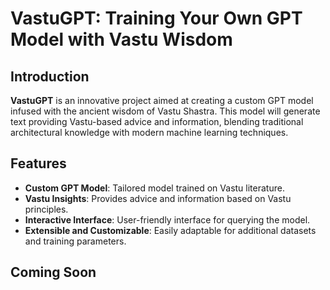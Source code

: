 # VastuGPT: Training Your Own GPT Model with Vastu Wisdom

## Introduction

**VastuGPT** is an innovative project aimed at creating a custom GPT model infused with the ancient wisdom of Vastu Shastra. This model will generate text providing Vastu-based advice and information, blending traditional architectural knowledge with modern machine learning techniques.

## Features

- **Custom GPT Model**: Tailored model trained on Vastu literature.
- **Vastu Insights**: Provides advice and information based on Vastu principles.
- **Interactive Interface**: User-friendly interface for querying the model.
- **Extensible and Customizable**: Easily adaptable for additional datasets and training parameters.

## Coming Soon
